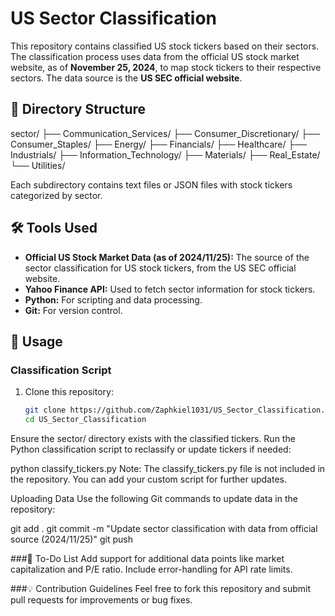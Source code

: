 # US Sector Classification

This repository contains classified US stock tickers based on their sectors. The classification process uses data from the official US stock market website, as of **November 25, 2024**, to map stock tickers to their respective sectors. The data source is the **US SEC official website**.

## 📂 Directory Structure

sector/ ├── Communication_Services/ ├── Consumer_Discretionary/ ├── Consumer_Staples/ ├── Energy/ ├── Financials/ ├── Healthcare/ ├── Industrials/ ├── Information_Technology/ ├── Materials/ ├── Real_Estate/ └── Utilities/

Each subdirectory contains text files or JSON files with stock tickers categorized by sector.

## 🛠️ Tools Used

- **Official US Stock Market Data (as of 2024/11/25):** The source of the sector classification for US stock tickers, from the US SEC official website.
- **Yahoo Finance API:** Used to fetch sector information for stock tickers.
- **Python:** For scripting and data processing.
- **Git:** For version control.

## 🚀 Usage

### Classification Script

1. Clone this repository:
   ```bash
   git clone https://github.com/Zaphkiel1031/US_Sector_Classification.git
   cd US_Sector_Classification
Ensure the sector/ directory exists with the classified tickers.
Run the Python classification script to reclassify or update tickers if needed:

python classify_tickers.py
Note: The classify_tickers.py file is not included in the repository. You can add your custom script for further updates.

Uploading Data
Use the following Git commands to update data in the repository:


git add .
git commit -m "Update sector classification with data from official source (2024/11/25)"
git push

###📝 To-Do List
Add support for additional data points like market capitalization and P/E ratio.
Include error-handling for API rate limits.

###💡 Contribution Guidelines
Feel free to fork this repository and submit pull requests for improvements or bug fixes.

